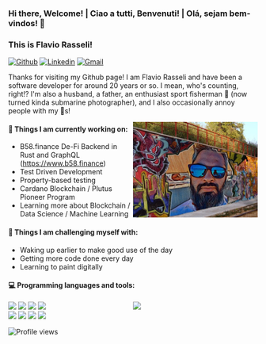 <!--
**frasseli/frasseli** is a ✨ _special_ ✨ repository because its `README.md` (this file) appears on your GitHub profile.

Here are some ideas to get you started:

- 🔭 I’m currently working on ...
- 🌱 I’m currently learning ...
- 👯 I’m looking to collaborate on ...
- 🤔 I’m looking for help with ...
- 💬 Ask me about ...
- 📫 How to reach me: ...
- 😄 Pronouns: ...
- ⚡ Fun fact: ...
-->

### Hi there, Welcome! | Ciao a tutti, Benvenuti! | Olá, sejam bem-vindos! 👋

### This is Flavio Rasseli!

[![Github](https://img.shields.io/badge/-Github-000?style=flat&logo=Github&logoColor=white)](https://github.com/frasseli)
[![Linkedin](https://img.shields.io/badge/-LinkedIn-blue?style=flat&logo=Linkedin&logoColor=white)](https://www.linkedin.com/in/frasseli/)
[![Gmail](https://img.shields.io/badge/-Gmail-c14438?style=flat&logo=Gmail&logoColor=white)](mailto:frasseli@gmail.com)

Thanks for visiting my Github page! I am Flavio Rasseli and have been a software developer for around 20 years or so. I mean, who's counting, right!?
I'm also a husband, a father, an enthusiast sport fisherman :fishing_pole_and_fish: (now turned kinda submarine photographer), and I also occasionally annoy people with my :guitar:s! 

<img align="right" alt="img" src="https://raw.githubusercontent.com/frasseli/frasseli/main/eu_grafiti.jpg" width="50%" height="auto" />

#### 🌱 Things I am currently working on: 
- B58.finance De-Fi Backend in Rust and GraphQL (https://www.b58.finance)
- Test Driven Development
- Property-based testing
- Cardano Blockchain / Plutus Pioneer Program
- Learning more about Blockchain / Data Science / Machine Learning 

#### :muscle: Things I am challenging myself with:
- Waking up earlier to make good use of the day
- Getting more code done every day
- Learning to paint digitally


#### :computer: Programming languages and tools: 
<p>
	<img width="50%" align="right" src="https://github-readme-stats.vercel.app/api?username=frasseli&show_icons=true&hide_border=true&count_private=true" />

<code><img width="10%" src="https://www.vectorlogo.zone/logos/java/java-ar21.svg"></code>
<code><img width="10%" src="https://www.vectorlogo.zone/logos/javascript/javascript-vertical.svg"></code>
<code><img width="10%" src="https://www.vectorlogo.zone/logos/sap/sap-icon.svg"></code>
<code><img width="10%" src="https://www.vectorlogo.zone/logos/rust-lang/rust-lang-icon.svg"></code>
<br />
<code><img width="10%" src="https://www.vectorlogo.zone/logos/nodejs/nodejs-horizontal.svg"></code>
<code><img width="10%" src="https://www.vectorlogo.zone/logos/docker/docker-official.svg"></code>
<code><img width="10%" src="https://www.vectorlogo.zone/logos/git-scm/git-scm-ar21.svg"></code>
<code><img width="10%" src="https://openui5.org/2334f398f951a8215d81b1c6c7187705/O_OpenUI5_H.svg"></code>
<br />
</p>

![Profile views](https://gpvc.arturio.dev/frasseli)

